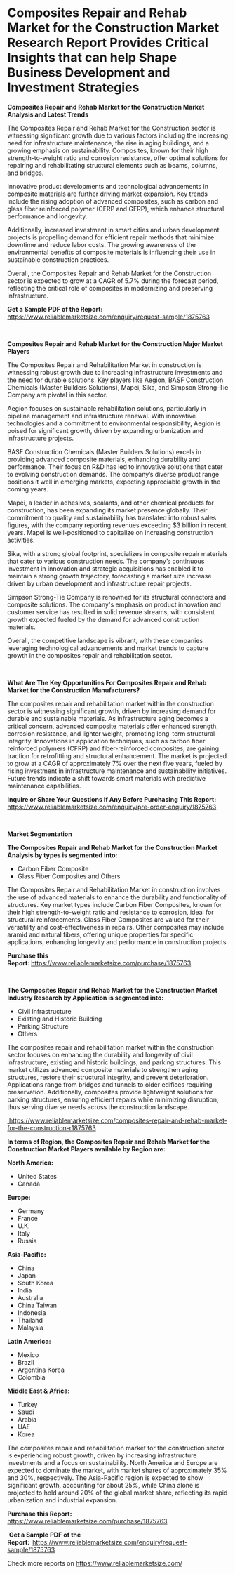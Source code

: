 <p><h1>Composites Repair and Rehab Market for the Construction Market Research Report Provides Critical Insights that can help Shape Business Development and Investment Strategies</h1></p><p><strong>Composites Repair and Rehab Market for the Construction Market Analysis and Latest Trends</strong></p>
<p><p>The Composites Repair and Rehab Market for the Construction sector is witnessing significant growth due to various factors including the increasing need for infrastructure maintenance, the rise in aging buildings, and a growing emphasis on sustainability. Composites, known for their high strength-to-weight ratio and corrosion resistance, offer optimal solutions for repairing and rehabilitating structural elements such as beams, columns, and bridges. </p><p>Innovative product developments and technological advancements in composite materials are further driving market expansion. Key trends include the rising adoption of advanced composites, such as carbon and glass fiber reinforced polymer (CFRP and GFRP), which enhance structural performance and longevity. </p><p>Additionally, increased investment in smart cities and urban development projects is propelling demand for efficient repair methods that minimize downtime and reduce labor costs. The growing awareness of the environmental benefits of composite materials is influencing their use in sustainable construction practices. </p><p>Overall, the Composites Repair and Rehab Market for the Construction sector is expected to grow at a CAGR of 5.7% during the forecast period, reflecting the critical role of composites in modernizing and preserving infrastructure.</p></p>
<p><strong>Get a Sample PDF of the Report:&nbsp;</strong> <a href="https://www.reliablemarketsize.com/enquiry/request-sample/1875763?utm_campaign=2212&utm_medium=2&utm_source=Github&utm_content=ia&utm_term=04022025&utm_id=composites-repair-and-rehab-market-for-the-construction">https://www.reliablemarketsize.com/enquiry/request-sample/1875763</a></p>
<p>&nbsp;</p>
<p><strong>Composites Repair and Rehab Market for the Construction Major Market Players</strong></p>
<p><p>The Composites Repair and Rehabilitation Market in construction is witnessing robust growth due to increasing infrastructure investments and the need for durable solutions. Key players like Aegion, BASF Construction Chemicals (Master Builders Solutions), Mapei, Sika, and Simpson Strong-Tie Company are pivotal in this sector. </p><p>Aegion focuses on sustainable rehabilitation solutions, particularly in pipeline management and infrastructure renewal. With innovative technologies and a commitment to environmental responsibility, Aegion is poised for significant growth, driven by expanding urbanization and infrastructure projects.</p><p>BASF Construction Chemicals (Master Builders Solutions) excels in providing advanced composite materials, enhancing durability and performance. Their focus on R&D has led to innovative solutions that cater to evolving construction demands. The company’s diverse product range positions it well in emerging markets, expecting appreciable growth in the coming years.</p><p>Mapei, a leader in adhesives, sealants, and other chemical products for construction, has been expanding its market presence globally. Their commitment to quality and sustainability has translated into robust sales figures, with the company reporting revenues exceeding $3 billion in recent years. Mapei is well-positioned to capitalize on increasing construction activities.</p><p>Sika, with a strong global footprint, specializes in composite repair materials that cater to various construction needs. The company’s continuous investment in innovation and strategic acquisitions has enabled it to maintain a strong growth trajectory, forecasting a market size increase driven by urban development and infrastructure repair projects.</p><p>Simpson Strong-Tie Company is renowned for its structural connectors and composite solutions. The company's emphasis on product innovation and customer service has resulted in solid revenue streams, with consistent growth expected fueled by the demand for advanced construction materials.</p><p>Overall, the competitive landscape is vibrant, with these companies leveraging technological advancements and market trends to capture growth in the composites repair and rehabilitation sector.</p></p>
<p>&nbsp;</p>
<p><strong>What Are The Key Opportunities For Composites Repair and Rehab Market for the Construction Manufacturers?</strong></p>
<p><p>The composites repair and rehabilitation market within the construction sector is witnessing significant growth, driven by increasing demand for durable and sustainable materials. As infrastructure aging becomes a critical concern, advanced composite materials offer enhanced strength, corrosion resistance, and lighter weight, promoting long-term structural integrity. Innovations in application techniques, such as carbon fiber reinforced polymers (CFRP) and fiber-reinforced composites, are gaining traction for retrofitting and structural enhancement. The market is projected to grow at a CAGR of approximately 7% over the next five years, fueled by rising investment in infrastructure maintenance and sustainability initiatives. Future trends indicate a shift towards smart materials with predictive maintenance capabilities.</p></p>
<p><strong>Inquire or Share Your Questions If Any Before Purchasing This Report:</strong> <a href="https://www.reliablemarketsize.com/enquiry/pre-order-enquiry/1875763?utm_campaign=2212&utm_medium=2&utm_source=Github&utm_content=ia&utm_term=04022025&utm_id=composites-repair-and-rehab-market-for-the-construction">https://www.reliablemarketsize.com/enquiry/pre-order-enquiry/1875763</a></p>
<p>&nbsp;</p>
<p><strong>Market Segmentation</strong></p>
<p><strong>The Composites Repair and Rehab Market for the Construction Market Analysis by types is segmented into:</strong></p>
<p><ul><li>Carbon Fiber Composite</li><li>Glass Fiber Composites and Others</li></ul></p>
<p><p>The Composites Repair and Rehabilitation Market in construction involves the use of advanced materials to enhance the durability and functionality of structures. Key market types include Carbon Fiber Composites, known for their high strength-to-weight ratio and resistance to corrosion, ideal for structural reinforcements. Glass Fiber Composites are valued for their versatility and cost-effectiveness in repairs. Other composites may include aramid and natural fibers, offering unique properties for specific applications, enhancing longevity and performance in construction projects.</p></p>
<p><strong>Purchase this Report:&nbsp;</strong><a href="https://www.reliablemarketsize.com/purchase/1875763?utm_campaign=2212&utm_medium=2&utm_source=Github&utm_content=ia&utm_term=04022025&utm_id=composites-repair-and-rehab-market-for-the-construction">https://www.reliablemarketsize.com/purchase/1875763</a></p>
<p>&nbsp;</p>
<p><strong>The Composites Repair and Rehab Market for the Construction Market Industry Research by Application is segmented into:</strong></p>
<p><ul><li>Civil infrastructure</li><li>Existing and Historic Building</li><li>Parking Structure</li><li>Others</li></ul></p>
<p><p>The composites repair and rehabilitation market within the construction sector focuses on enhancing the durability and longevity of civil infrastructure, existing and historic buildings, and parking structures. This market utilizes advanced composite materials to strengthen aging structures, restore their structural integrity, and prevent deterioration. Applications range from bridges and tunnels to older edifices requiring preservation. Additionally, composites provide lightweight solutions for parking structures, ensuring efficient repairs while minimizing disruption, thus serving diverse needs across the construction landscape.</p></p>
<p><a href="https://www.reliablemarketsize.com/composites-repair-and-rehab-market-for-the-construction-r1875763?utm_campaign=2212&utm_medium=2&utm_source=Github&utm_content=ia&utm_term=04022025&utm_id=composites-repair-and-rehab-market-for-the-construction">&nbsp;https://www.reliablemarketsize.com/composites-repair-and-rehab-market-for-the-construction-r1875763</a></p>
<p><strong>In terms of Region, the Composites Repair and Rehab Market for the Construction Market Players available by Region are:</strong></p>
<p>
    <p> <strong> North America: </strong>
        <ul>
            <li>United States</li>
            <li>Canada</li>
        </ul>
        </p> 
    <p> <strong> Europe: </strong>
        <ul>
            <li>Germany</li>
            <li>France</li>
            <li>U.K.</li>
            <li>Italy</li>
            <li>Russia</li>
        </ul>
        </p> 
    <p> <strong> Asia-Pacific: </strong>
        <ul>
            <li>China</li>
            <li>Japan</li>
            <li>South Korea</li>
            <li>India</li>
            <li>Australia</li>
            <li>China Taiwan</li>
            <li>Indonesia</li>
            <li>Thailand</li>
            <li>Malaysia</li>
        </ul>
        </p> 
    <p> <strong> Latin America: </strong>
        <ul>
            <li>Mexico</li>
            <li>Brazil</li>
            <li>Argentina Korea</li>
            <li>Colombia</li>
        </ul>
        </p> 
    <p> <strong> Middle East & Africa: </strong>
        <ul>
            <li>Turkey</li>
            <li>Saudi</li>
            <li>Arabia</li>
            <li>UAE</li>
            <li>Korea</li>
        </ul>
    </p>
    </p>
<p><p>The composites repair and rehabilitation market for the construction sector is experiencing robust growth, driven by increasing infrastructure investments and a focus on sustainability. North America and Europe are expected to dominate the market, with market shares of approximately 35% and 30%, respectively. The Asia-Pacific region is expected to show significant growth, accounting for about 25%, while China alone is projected to hold around 20% of the global market share, reflecting its rapid urbanization and industrial expansion.</p></p>
<p><strong>Purchase this Report: </strong><a href="https://www.reliablemarketsize.com/purchase/1875763?utm_campaign=2212&utm_medium=2&utm_source=Github&utm_content=ia&utm_term=04022025&utm_id=composites-repair-and-rehab-market-for-the-construction">https://www.reliablemarketsize.com/purchase/1875763</a></p>
<p>&nbsp;<strong>Get a Sample PDF of the Report:&nbsp;&nbsp;</strong><a href="https://www.reliablemarketsize.com/enquiry/request-sample/1875763?utm_campaign=2212&utm_medium=2&utm_source=Github&utm_content=ia&utm_term=04022025&utm_id=composites-repair-and-rehab-market-for-the-construction">https://www.reliablemarketsize.com/enquiry/request-sample/1875763</a></p>
<p><strong></strong></p>
<p>Check more reports on <a href="https://www.reliablemarketsize.com/?utm_campaign=2212&utm_medium=2&utm_source=Github&utm_content=ia&utm_term=04022025&utm_id=composites-repair-and-rehab-market-for-the-construction">https://www.reliablemarketsize.com/</a></p>